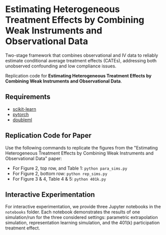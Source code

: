 # Estimating Heterogeneous Treatment Effects by Combining Weak Instruments and Observational Data

Two-stage framework that combines observational and IV data to reliably estimate conditional average treatment effects (CATEs), addressing both unobserved confounding and low compliance issues.

Replication code for **Estimating Heterogeneous Treatment Effects by Combining Weak Instruments and Observational Data**.


## Requirements

* [scikit-learn](https://scikit-learn.org/stable/) 
* [pytorch](https://pytorch.org/)
* [doubleml](https://github.com/DoubleML/doubleml-for-py)

## Replication Code for Paper

Use the following commands to replicate the figures from the "Estimating Heterogeneous Treatment Effects by Combining Weak Instruments and Observational Data" paper:

* For Figure 2, top row, and Table 1: ```python para_sims.py```
* For Figure 2, bottom row: ```python rep_sims.py```
* For Figure 3 & 4, Table 4 & 5: ```python 401k.py```

## Interactive Experimentation

For interactive experimentation, we provide three Jupyter notebooks in the ```notebooks``` folder. Each notebook demonstrates the results of one simulation/run for the three considered settings: parametric extrapolation simulation, representation learning simulation, and the 401(k) participation treatment effect.